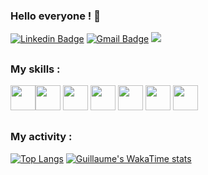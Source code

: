 ### Hello everyone ! 👋

<!--
**gdemerges/gdemerges** is a ✨ _special_ ✨ repository because its `README.md` (this file) appears on your GitHub profile.

Here are some ideas to get you started:

- 🔭 I’m currently working on ...
- 🌱 I’m currently learning ...
- 👯 I’m looking to collaborate on ...
- 🤔 I’m looking for help with ...
- 💬 Ask me about ...
- 📫 How to reach me: ...
- 😄 Pronouns: ...
- ⚡ Fun fact: ...
-->

[![Linkedin Badge](https://img.shields.io/badge/-LinkedIn-0077B5?style=flat&logo=Linkedin&logoColor=white&link=https://www.linkedin.com/in/guillaume-demerges/)](https://www.linkedin.com/in/guillaume-demerges/) [![Gmail Badge](https://img.shields.io/badge/-Email-c14438?style=flat&logo=Gmail&logoColor=white&link=mailto:guillaume.demerges@protonmail.com)](mailto:guillaume.demerges@protonmail.com) ![](https://komarev.com/ghpvc/?username=gdemerges)

<h2></h2>

### My skills :

<img src='https://github.com/yurijserrano/Github-Profile-Readme-Logos/blob/master/programming%20languages/python.svg' height="40"/><img src='https://github.com/yurijserrano/Github-Profile-Readme-Logos/blob/master/databases/postgresql.svg' height="40"/>
<img src='https://github.com/yurijserrano/Github-Profile-Readme-Logos/blob/master/cloud/azure.svg' height="40"/>
<img src='https://github.com/yurijserrano/Github-Profile-Readme-Logos/blob/master/cloud/github.svg' height="40"/>
<img src='https://github.com/yurijserrano/Github-Profile-Readme-Logos/blob/master/cloud/docker.svg' height="40"/>
<img src='https://github.com/yurijserrano/Github-Profile-Readme-Logos/blob/master/frameworks/flask.svg' height="40"/>
<img src='https://github.com/yurijserrano/Github-Profile-Readme-Logos/blob/master/text editors/vscode.svg' height="40"/>
<h2></h2>

### My activity :

[![Top Langs](https://github-readme-stats.vercel.app/api/top-langs/?username=gdemerges)](https://github.com/gdemerges/github-readme-stats) [![Guillaume's WakaTime stats](https://github-readme-stats.vercel.app/api/wakatime?username=gdemerges)](https://github.com/gdemerges/github-readme-stats)
